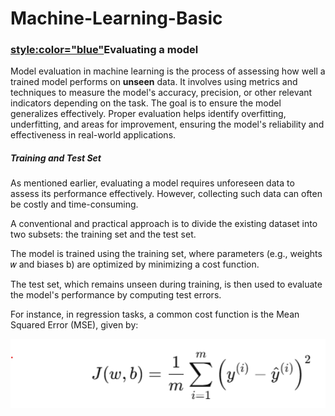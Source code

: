 # Machine-Learning-Basic

### <style:color="blue">Evaluating a model</style>
Model evaluation in machine learning is the process of assessing how well a trained model performs on <b>unseen</b> data. It involves using metrics and techniques to measure the model's accuracy, precision, or other relevant indicators depending on the task. The goal is to ensure the model generalizes effectively. Proper evaluation helps identify overfitting, underfitting, and areas for improvement, ensuring the model's reliability and effectiveness in real-world applications.

##### Training and Test Set
As mentioned earlier, evaluating a model requires unforeseen data to assess its performance effectively. However, collecting such data can often be costly and time-consuming.

A conventional and practical approach is to divide the existing dataset into two subsets: the training set and the test set.

The model is trained using the training set, where parameters (e.g., weights 𝑤 and biases b) are optimized by minimizing a cost function.

The test set, which remains unseen during training, is then used to evaluate the model's performance by computing test errors.

For instance, in regression tasks, a common cost function is the Mean Squared Error (MSE), given by: 
<div style="text-align: center;">
<img src="./images/errorformula.png" alt="Squared Error Cost" width="600">
</div>

